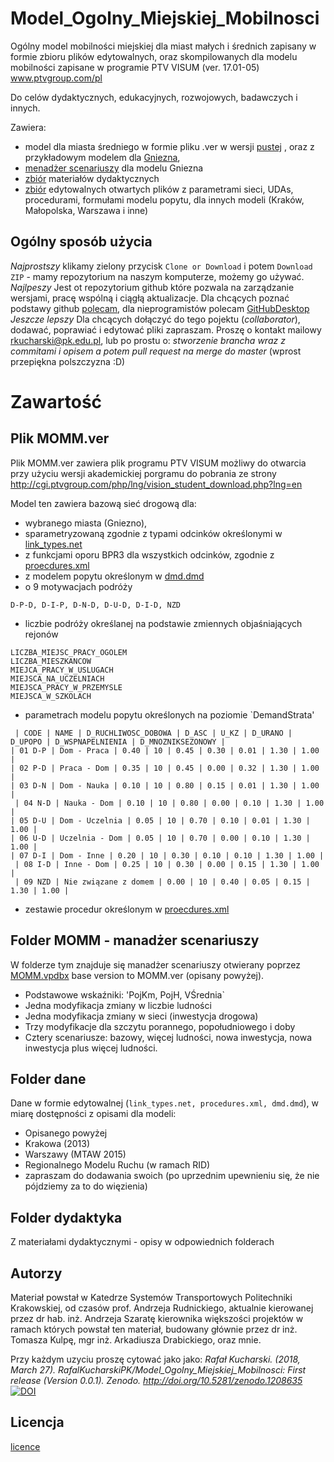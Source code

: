 # Model_Ogolny_Miejskiej_Mobilnosci
Ogólny model mobilności miejskiej dla miast małych i średnich zapisany w formie zbioru plików edytowalnych, oraz skompilowanych dla modelu mobilności zapisane w programie PTV VISUM (ver. 17.01-05) www.ptvgroup.com/pl

Do celów dydaktycznych, edukacyjnych, rozwojowych, badawczych i innych.

Zawiera:
* model dla miasta średniego w formie pliku .ver w wersji [pustej](https://github.com/RafalKucharskiPK/Model_Ogolny_Miejskiej_Mobilnosci/blob/master/MOMM_pusty.ver) , oraz z przykładowym modelem dla [Gniezna](https://github.com/RafalKucharskiPK/Model_Ogolny_Miejskiej_Mobilnosci/blob/master/MOMM.ver), 
* [menadżer scenariuszy](https://github.com/RafalKucharskiPK/Model_Ogolny_Miejskiej_Mobilnosci/tree/master/MOMM) dla modelu Gniezna
* [zbiór](github.com/RafalKucharskiPK/Model_Ogolny_Miejskiej_Mobilnosci/tree/master/Dydaktyka/) materiałów dydaktycznych
* [zbiór](https://github.com/RafalKucharskiPK/Model_Ogolny_Miejskiej_Mobilnosci/tree/master/dane) edytowalnych otwartych plików z parametrami sieci, UDAs, procedurami, formułami modelu popytu, dla innych modeli (Kraków, Małopolska, Warszawa i inne)

## Ogólny sposób użycia

*Najprostszy* klikamy zielony przycisk `Clone or Download` i potem `Download ZIP` - mamy repozytorium na naszym komputerze, możemy go używać.
*Najlpeszy* Jest ot repozytorium github które pozwala na zarządzanie wersjami, pracę wspólną i ciągłą aktualizacje. Dla chcących poznać podstawy github [polecam](https://guides.github.com/activities/hello-world/), dla nieprogramistów polecam [GitHubDesktop](https://desktop.github.com)
*Jeszcze lepszy* Dla chcących dołączyć do tego pojektu (*collaborator*), dodawać, poprawiać i edytować pliki zapraszam. Proszę o kontakt mailowy rkucharski@pk.edu.pl, lub po prostu o: *stworzenie brancha wraz z commitami i opisem a potem pull request na merge do master* (wprost przepiękna polszczyzna :D)

# Zawartość


## Plik MOMM.ver
Plik MOMM.ver zawiera plik programu PTV VISUM możliwy do otwarcia przy użyciu wersji akademickiej porgramu do pobrania ze strony http://cgi.ptvgroup.com/php/lng/vision_student_download.php?lng=en

Model ten zawiera bazową sieć drogową dla:
* wybranego miasta (Gniezno), 
* sparametryzowaną zgodnie z typami odcinków określonymi w [link_types.net](https://github.com/RafalKucharskiPK/Model_Ogolny_Miejskiej_Mobilnosci/blob/master/dane/srednie/link_types.net)
* z funkcjami oporu BPR3 dla wszystkich odcinków, zgodnie z [proecdures.xml](https://github.com/RafalKucharskiPK/Model_Ogolny_Miejskiej_Mobilnosci/blob/master/dane/srednie/procedures.xml)
* z modelem popytu określonym w [dmd.dmd](https://github.com/RafalKucharskiPK/Model_Ogolny_Miejskiej_Mobilnosci/blob/master/dane/srednie/dmd.dmd)
* o 9 motywacjach podróży 
```
D-P-D, D-I-P, D-N-D, D-U-D, D-I-D, NZD
```
* liczbie podróży określanej na podstawie zmiennych objaśniających rejonów 
```
LICZBA_MIEJSC_PRACY_OGOLEM
LICZBA_MIESZKANCOW
MIEJCA_PRACY_W_USLUGACH
MIEJSCA_NA_UCZELNIACH
MIEJSCA_PRACY_W_PRZEMYSLE
MIEJSCA_W_SZKOLACH
```
* parametrach modelu popytu określonych na poziomie `DemandStrata'

```
 | CODE | NAME | D_RUCHLIWOSC_DOBOWA | D_ASC | U_KZ | D_URANO | D_UPOPO | D_WSPNAPELNIENIA | D_MNOZNIKSEZONOWY |
| 01 D-P | Dom - Praca | 0.40 | 10 | 0.45 | 0.30 | 0.01 | 1.30 | 1.00 |
| 02 P-D | Praca - Dom | 0.35 | 10 | 0.45 | 0.00 | 0.32 | 1.30 | 1.00 |
| 03 D-N | Dom - Nauka | 0.10 | 10 | 0.80 | 0.15 | 0.01 | 1.30 | 1.00 |
 | 04 N-D | Nauka - Dom | 0.10 | 10 | 0.80 | 0.00 | 0.10 | 1.30 | 1.00 |
| 05 D-U | Dom - Uczelnia | 0.05 | 10 | 0.70 | 0.10 | 0.01 | 1.30 | 1.00 |
| 06 U-D | Uczelnia - Dom | 0.05 | 10 | 0.70 | 0.00 | 0.10 | 1.30 | 1.00 |
| 07 D-I | Dom - Inne | 0.20 | 10 | 0.30 | 0.10 | 0.10 | 1.30 | 1.00 |
 | 08 I-D | Inne - Dom | 0.25 | 10 | 0.30 | 0.00 | 0.15 | 1.30 | 1.00 |
 | 09 NZD | Nie związane z domem | 0.00 | 10 | 0.40 | 0.05 | 0.15 | 1.30 | 1.00 |
```

* zestawie procedur określonym w [proecdures.xml](https://github.com/RafalKucharskiPK/Model_Ogolny_Miejskiej_Mobilnosci/blob/master/dane/srednie/procedures.xml)


## Folder MOMM - manadżer scenariuszy

W folderze tym znajduje się manadżer scenariuszy otwierany poprzez [MOMM.vpdbx](https://github.com/RafalKucharskiPK/Model_Ogolny_Miejskiej_Mobilnosci/blob/master/MOMM/MOMM.vpdbx) 
base version to MOMM.ver (opisany powyżej).
* Podstawowe wskaźniki: 'PojKm, PojH, VŚrednia`
* Jedna modyfikacja zmiany w liczbie ludności
* Jedna modyfikacja zmiany w sieci (inwestycja drogowa)
* Trzy modyfikacje dla szczytu porannego, popołudniowego i doby
* Cztery scenariusze: bazowy, więcej ludności, nowa inwestycja, nowa inwestycja plus więcej ludności.

## Folder **dane**

Dane w formie edytowalnej (`link_types.net, procedures.xml, dmd.dmd`), w miarę dostępności z opisami  dla modeli:
* Opisanego powyżej
* Krakowa (2013)
* Warszawy (MTAW 2015)
* Regionalnego Modelu Ruchu (w ramach RID)
* zapraszam do dodawania swoich (po uprzednim upewnieniu się, że nie pójdziemy za to do więzienia)

## Folder dydaktyka

Z materiałami dydaktycznymi - opisy w odpowiednich folderach


## Autorzy
Materiał powstał w Katedrze Systemów Transportowych Politechniki Krakowskiej, od czasów prof. Andrzeja Rudnickiego, aktualnie kierowanej przez dr hab. inż. Andrzeja Szaratę kierownika większości projektów w ramach których powstał ten materiał, budowany głównie przez dr inż. Tomasza Kulpę, mgr inż. Arkadiusza Drabickiego, oraz mnie.

Przy każdym uzyciu proszę cytować jako jako: *Rafał Kucharski. (2018, March 27). RafalKucharskiPK/Model_Ogolny_Miejskiej_Mobilnosci: First release (Version 0.0.1). Zenodo. http://doi.org/10.5281/zenodo.1208635* [![DOI](https://zenodo.org/badge/126968926.svg)](https://zenodo.org/badge/latestdoi/126968926) 

## Licencja 

[licence](https://github.com/RafalKucharskiPK/Model_Ogolny_Miejskiej_Mobilnosci/blob/master/LICENSE)






